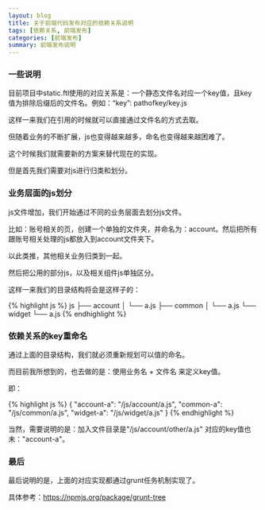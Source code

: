 ```yaml
---
layout: blog
title: 关于前端代码发布对应的依赖关系说明
tags: [依赖关系, 前端发布]
categories: [前端发布]
summary: 前端发布说明
---
```

### 一些说明
目前项目中static.ftl使用的对应关系是：一个静态文件名对应一个key值，且key值为排除后缀后的文件名。例如：“key”: pathofkey/key.js

这样一来我们在引用的时候就可以直接通过文件名的方式去取。

但随着业务的不断扩展，js也变得越来越多，命名也变得越来越困难了。

这个时候我们就需要新的方案来替代现在的实现。

但是首先我们需要对js进行归类和划分。

### 业务层面的js划分
js文件增加，我们开始通过不同的业务层面去划分js文件。

比如：账号相关的页，创建一个单独的文件夹，并命名为：account。然后把所有跟账号相关处理的js都放入到account文件夹下。

以此类推，其他相关业务归类到一起。

然后把公用的部分js，以及相关组件js单独区分。

这样一来我们的目录结构将会是这样子的：

{% highlight js %}
js
├── account
│   └── a.js
├── common
│   └── a.js
└── widget
    └── a.js
{% endhighlight %}

### 依赖关系的key重命名
通过上面的目录结构，我们就必须重新规划可以值的命名。

而目前我所想到的，也去做的是：使用业务名 + 文件名 来定义key值。

即：

{% highlight js %}
{
    "account-a": "/js/account/a.js",
    "common-a": "/js/common/a.js",
    "widget-a": "/js/widget/a.js"
}
{% endhighlight %}

当然，需要说明的是：加入文件目录是"/js/account/other/a.js" 对应的key值也未："account-a"。
### 最后
最后说明的是，上面的对应实现都通过grunt任务机制实现了。

具体参考：<https://npmjs.org/package/grunt-tree>

